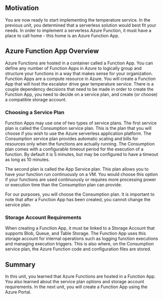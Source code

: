 ## Motivation

You are now ready to start implementing the temperature service. In the previous unit, you determined that a serverless solution would best fit your needs. In order to implement a serverless Azure Function, it must have a place to call home - this home is an Azure Function App.

## Azure Function App Overview

Azure Functions are hosted in a container called a Function App. You can define any number of Function Apps in Azure to logically group and structure your functions in a way that makes sense for your organization. Function Apps are a compute resource in Azure. You will create a Function App that will host the escalator drive gear temperature service. There is a couple dependency decisions that need to be made in order to create the Function App, you need to decide on a service plan, and create (or choose) a compatible storage account.

### Choosing a Service Plan

Function Apps may use one of two types of service plans. The first service plan is called the Consumption service plan. This is the plan that you will choose if you wish to use the Azure serverless application platform. The Consumption service plan provides automatic scaling and bills for resources only when the functions are actually running. The Consumption plan comes with a configurable timeout period for the execution of a function. By default it is 5 minutes, but may be configured to have a timeout as long as 10 minutes.

The second plan is called the App Service plan. This plan allows you to have your function run continuously on a VM. You would choose this option if your functions are used continuously or requires more processing power or execution time than the Consumption plan can provide.

For our purposes, you will choose the Consumption plan. It is important to note that after a Function App has been created, you cannot change the service plan.

### Storage Account Requirements

When creating a Function App, it must be linked to a Storage Account that supports Blob, Queue, and Table Storage. The Function App uses this storage account for internal operations such as logging function executions and managing execution triggers. This is also where, on the Consumption service plan, the Azure Function code and configuration files are stored.

## Summary

In this unit, you learned that Azure Functions are hosted in a Function App. You also learned about the service plan options and storage account requirements. In the next unit, you will create a Function App using the Azure Portal.
